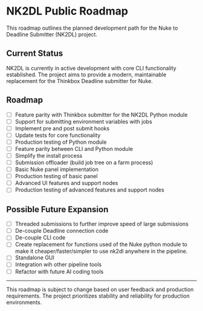 # NK2DL Public Roadmap

This roadmap outlines the planned development path for the Nuke to Deadline Submitter (NK2DL) project.

## Current Status

NK2DL is currently in active development with core CLI functionality established. The project aims to provide a modern, maintainable replacement for the Thinkbox Deadline submitter for Nuke.

## Roadmap

- [ ] Feature parity with Thinkbox submitter for the NK2DL Python module
- [ ] Support for submitting environment variables with jobs
- [ ] Implement pre and post submit hooks
- [ ] Update tests for core functionality
- [ ] Production testing of Python module
- [ ] Feature parity between CLI and Python module
- [ ] Simplify the install process
- [ ] Submission offloader (build job tree on a farm process)
- [ ] Basic Nuke panel implementation
- [ ] Production testing of basic panel
- [ ] Advanced UI features and support nodes
- [ ] Production testing of advanced features and support nodes

## Possible Future Expansion

- [ ] Threaded submissions to further improve speed of large submissions
- [ ] De-couple Deadline connection code
- [ ] De-couple CLI code
- [ ] Create replacement for functions used of the Nuke python module to make it cheaper/faster/simpler to use nk2dl anywhere in the pipeline.
- [ ] Standalone GUI
- [ ] Integration wih other pipeline tools
- [ ] Refactor with future AI coding tools

---

This roadmap is subject to change based on user feedback and production requirements. The project prioritizes stability and reliability for production environments. 
